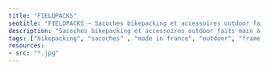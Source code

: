 ```yaml
---
title: "FIELDPACKS"
seotitle: "FIELDPACKS — Sacoches bikepacking et accessoires outdoor faits main à Lille en France"
description: "Sacoches bikepacking et accessoires outdoor faits main à Lille en France"
tags: ["bikepacking", "sacoches" , "made in france", "outdoor", "frame bag", "sacoche bikepacking", "velo", "outdoor", "voyage velo", "gravel", "vtt", "fait main"]
resources:
- src: "*.jpg"
---
```

